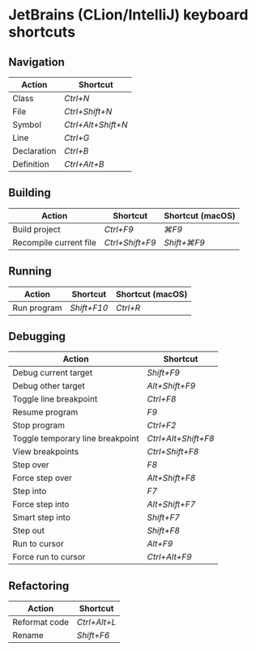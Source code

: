 # JetBrains (CLion/IntelliJ) keyboard shortcuts


## Navigation

| Action      | Shortcut           |
|-------------|--------------------|
| Class       | _Ctrl+N_           |
| File        | _Ctrl+Shift+N_     |
| Symbol      | _Ctrl+Alt+Shift+N_ |
| Line        | _Ctrl+G_           |
| Declaration | _Ctrl+B_           |
| Definition  | _Ctrl+Alt+B_       |

## Building

| Action                 | Shortcut        | Shortcut (macOS)  |
|------------------------|-----------------|-------------------|
| Build project          | _Ctrl+F9_       | _&#8984;F9_       |
| Recompile current file | _Ctrl+Shift+F9_ | _Shift+&#8984;F9_ |

## Running

| Action      | Shortcut    | Shortcut (macOS) |
|-------------|-------------|------------------|
| Run program | _Shift+F10_ | _Ctrl+R_         |

## Debugging

| Action                           | Shortcut            |
|----------------------------------|---------------------|
| Debug current target             | _Shift+F9_          |
| Debug other target               | _Alt+Shift+F9_      |
| Toggle line breakpoint           | _Ctrl+F8_           |
| Resume program                   | _F9_                |
| Stop program                     | _Ctrl+F2_           |
| Toggle temporary line breakpoint | _Ctrl+Alt+Shift+F8_ |
| View breakpoints                 | _Ctrl+Shift+F8_     |
| Step over                        | _F8_                |
| Force step over                  | _Alt+Shift+F8_      |
| Step into                        | _F7_                |
| Force step into                  | _Alt+Shift+F7_      |
| Smart step into                  | _Shift+F7_          |
| Step out                         | _Shift+F8_          |
| Run to cursor                    | _Alt+F9_            |
| Force run to cursor              | _Ctrl+Alt+F9_       |


## Refactoring

| Action        | Shortcut     |
|---------------|--------------|
| Reformat code | _Ctrl+Alt+L_ |
| Rename        | _Shift+F6_   |
